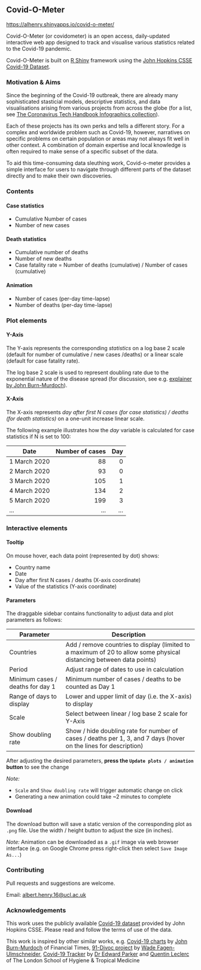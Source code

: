 ## Covid-O-Meter

https://alhenry.shinyapps.io/covid-o-meter/

Covid-O-Meter (or covidometer) is an open access, daily-updated interactive web app designed to
track and visualise various statistics related to the Covid-19 pandemic.

Covid-O-Meter is built on [R Shiny](https://shiny.rstudio.com/) framework using the [John Hopkins CSSE Covid-19 Dataset](https://github.com/CSSEGISandData/COVID-1).


### Motivation & Aims

Since the beginning of the Covid-19 outbreak,
there are already many sophisticated stasticial models, descriptive statistics, and data visualisations
arising from various projects from across the globe
(for a list, see [The Coronavirus Tech Handbook Infographics collection](https://coronavirustechhandbook.com/infographics)).

Each of these projects has its own perks and tells a different story.
For a complex and worldwide problem such as Covid-19, however,
narratives on specific problems on certain population or areas
may not always fit well in other context.
A combination of domain expertise and local knowledge is often required
to make sense of a specific subset of the data.

To aid this time-consuming data sleuthing work,
Covid-o-meter provides a simple interface for users
to navigate through different parts of the dataset directly and to
make their own discoveries.

### Contents

#### Case statistics

* Cumulative Number of cases
* Number of new cases

#### Death statistics

* Cumulative number of deaths
* Number of new deaths
* Case fatality rate = Number of deaths (cumulative) / Number of cases (cumulative)

#### Animation

* Number of cases (per-day time-lapse)
* Number of deaths (per-day time-lapse)

### Plot elements

#### Y-Axis

The Y-axis represents the corresponding _statistics_ on a log base 2 scale (default  for number of cumulative / new cases /deaths) or a linear scale (default for case fatality rate).

The log base 2 scale is used to represent doubling rate due to the exponential nature of the disease spread (for discussion, see e.g. [explainer by John Burn-Murdoch](https://twitter.com/jburnmurdoch/status/1237748598051409921)).

#### X-Axis

The X-axis represents _day after first N cases (for case statistics) / deaths (for death statistics)_ on a one-unit increase linear scale.

The following example illustrates how the _day_ variable is calculated for case statistics if N is set to 100:

| Date            | Number of cases  | Day  |
|-----------------|-----------------:|-----:|
| 1 March 2020    | 88               | 0    |
| 2 March 2020    | 93               | 0    |
| 3 March 2020    | 105              | 1    |
| 4 March 2020    | 134              | 2    |
| 5 March 2020    | 199              | 3    |
| ...             | ...              | ...  |


### Interactive elements

#### Tooltip

On mouse hover, each data point (represented by dot) shows:

* Country name
* Date
* Day after first N cases / deaths (X-axis coordinate)
* Value of the statistics (Y-axis coordinate)

#### Parameters

The draggable sidebar contains functionality to adjust data and plot parameters as follows:

| Parameter                        | Description                                                                                                          |
|----------------------------------|----------------------------------------------------------------------------------------------------------------------|
| Countries                        | Add / remove countries to display (limited to a maximum of 20 to allow some physical distancing between data points) |
| Period                           | Adjust range of dates to use in calculation                                                                          |
| Minimum cases / deaths for day 1 | Minimum number of cases / deaths to be counted as Day 1                                                              |
| Range of days to display         | Lower and upper limit of day (i.e. the X-axis) to display                                                            |
| Scale                            | Select between linear / log base 2 scale for Y-Axis                                                                  |
| Show doubling rate               | Show / hide doubling rate for number of cases / deaths per 1, 3, and 7 days (hover on the lines for description)     |

After adjusting the desired parameters, __press the `Update plots / animation` button__ to see the change

_Note:_

* `Scale` and `Show doubling rate` will trigger automatic change on click
* Generating a new animation could take ~2 minutes to complete

#### Download
The download button will save a static version of the corresponding plot as `.png` file.
Use the width / height button to adjust the size (in inches).

_Note:_ Animation can be downloaded as a `.gif` image via web browser interface
(e.g. on Google Chrome press right-click then select `Save Image As...`)


### Contributing

Pull requests and suggestions are welcome.

Email: albert.henry.16@ucl.ac.uk


### Acknowledgements

This work uses the publicly available [Covid-19 dataset](https://github.com/CSSEGISandData/COVID-19) provided by John Hopkins CSSE.
Please read and follow the terms of use of the data.

This work is inspired by other similar works, e.g.
[Covid-19 charts](https://www.ft.com/coronavirus-latest) by [John Burn-Murdoch](https://twitter.com/jburnmurdoch) of Financial Times,
[91-Divoc project](https://91-divoc.com/pages/covid-visualization/) by [Wade Fagen-Ulmschneider](https://waf.cs.illinois.edu/), [Covid-19 Tracker](https://vac-lshtm.shinyapps.io/ncov_tracker/) by [Dr Edward Parker](https://www.lshtm.ac.uk/aboutus/people/parker.edward) and [Quentin Leclerc](https://qleclerc.netlify.com/) of The London School of Hygiene & Tropical Medicine
